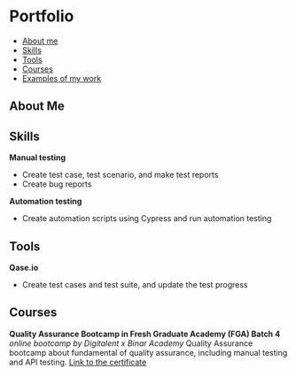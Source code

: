 # Portfolio
- [About me](#about-me)
- [Skills](#skills)
- [Tools](#tools)
- [Courses](#courses)
- [Examples of my work](#examples-of-my-work)

## About Me 

## Skills
__Manual testing__
  * Create test case, test scenario, and make test reports
  * Create bug reports

__Automation testing__
  * Create automation scripts using Cypress and run automation testing

## Tools
__Qase.io__
  * Create test cases and test suite, and update the test progress

## Courses
__Quality Assurance Bootcamp in Fresh Graduate Academy (FGA) Batch 4__
*online bootcamp by Digitalent x Binar Academy*
Quality Assurance bootcamp about fundamental of quality assurance, including manual testing and API testing.
[Link to the certificate](https://drive.google.com/file/d/1_4P9I4H_l-8WgFRGlIPWmi5tpzXYva3w/view?usp=share_link)



  

